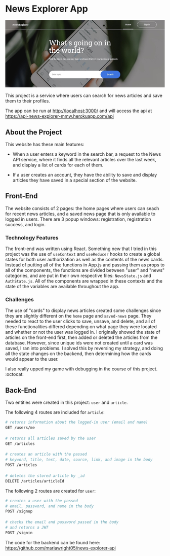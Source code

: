 # News Explorer App

![NewsExplorer Screenshot](/src/images/app-graphic.jpg)

This project is a service where users can search for news articles and save them to their profiles.

The app can be run at <http://localhost:3000/> and will access the api at <https://api-news-explorer-mmw.herokuapp.com/api>

## About the Project

This website has these main features:

* When a user enters a keyword in the search bar, a request to the News API service, where it finds all the relevant articles over the last week, and display a list of cards for each of them.

* If a user creates an account, they have the ability to save and display articles they have saved in a special section of the website.

## Front-End

The website consists of 2 pages: the home pages where users can seach for recent news articles, and a saved news page that is only available to logged in users. There are 3 popup windows: registration, registration success, and login.

### Technology Features

The front-end was written using React. Something new that I tried in this project was the use of `useContext` and `useReducer` hooks to create a global states for both user authorization as well as the contents of the news cards. Instead of putting all of the functions in App.js and passing them as props to all of the components, the functions are divided between "user" and "news" categories, and are put in their own respective files: `NewsState.js` and `AuthState.js`. All of the components are wrapped in these contexts and the state of the variables are available throughout the app.

### Challenges

The use of "cards" to display news articles created some challenges since they are slightly different on the `home` page and `saved-news` page. They needed to react to the user clicks to save, unsave, and delete, and all of these functionalities differed depending on what page they were located and whether or not the user was logged in. I originally showed the state of articles on the front-end first, then added or deleted the articles from the database. However, since unique ids were not created until a card was saved, I ran into problems. I solved this by reversing my strategy, and doing all the state changes on the backend, then determining how the cards would appear to the user.

I also really upped my game with debugging in the course of this project. :octocat:

## Back-End

Two entities were created in this project: `user` and `article`.

The following 4 routes are included for `article`:

```bash
# returns information about the logged-in user (email and name)
GET /users/me

# returns all articles saved by the user
GET /articles

# creates an article with the passed
# keyword, title, text, date, source, link, and image in the body
POST /articles

# deletes the stored article by _id
DELETE /articles/articleId
```

The following 2 routes are created for `user`:

```bash
# creates a user with the passed
# email, password, and name in the body
POST /signup

# checks the email and password passed in the body
# and returns a JWT
POST /signin
```

The code for the backend can be found here: <https://github.com/mariawright05/news-explorer-api>
